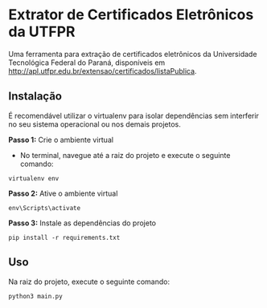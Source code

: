 
# Extrator de Certificados Eletrônicos da UTFPR

Uma ferramenta para extração de certificados eletrônicos da Universidade Tecnológica Federal do Paraná, disponíveis em http://apl.utfpr.edu.br/extensao/certificados/listaPublica.

## Instalação
É recomendável utilizar o virtualenv para isolar dependências sem interferir no seu sistema operacional ou nos demais projetos.

 __Passo 1:__ Crie o ambiente virtual
* No terminal, navegue até a raiz do projeto e execute o seguinte comando:
```
virtualenv env
```

__Passo 2:__ Ative o ambiente virtual
```
env\Scripts\activate
```

__Passo 3:__ Instale as dependências do projeto

```
pip install -r requirements.txt
```

## Uso
Na raiz do projeto, execute o seguinte comando:

```
python3 main.py
```


